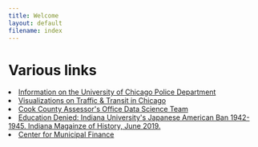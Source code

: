```yaml
---
title: Welcome
layout: default
filename: index
---
```


# Various links

<li><a href="https://erhla.github.io/UCPD">Information on the University of Chicago Police Department</a></li>
<li><a href="https://erhla.github.io/Chicago-Congestion/index.html">Visualizations on Traffic & Transit in Chicago</a></li>
<li><a href="https://gitlab.com/erhlango">Cook County Assessor's Office Data Science Team</a></li>
<li><a href="https://www.jstor.org/stable/10.2979/indimagahist.115.2.01#metadata_info_tab_contents">Education Denied: Indiana University's Japanese American Ban 1942-1945. Indiana Magainze of History, June 2019.</a></li>
<li><a href="">Center for Municipal Finance</a></li>


